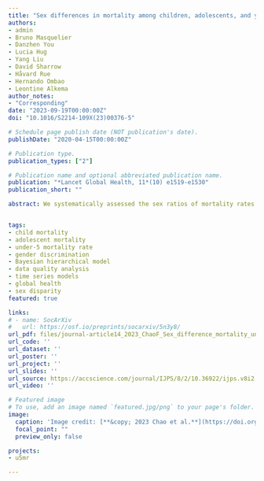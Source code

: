 ```yaml
---
title: "Sex differences in mortality among children, adolescents, and young people aged 0-24 years: a systematic assessment of national, regional, and global trends from 1990 to 2021"
authors:
- admin
- Bruno Masquelier
- Danzhen You
- Lucia Hug
- Yang Liu
- David Sharrow
- Håvard Rue
- Hernando Ombao
- Leontine Alkema
author_notes:
- "Corresponding"
date: "2023-09-19T00:00:00Z"
doi: "10.1016/S2214-109X(23)00376-5"

# Schedule page publish date (NOT publication's date).
publishDate: "2020-04-15T00:00:00Z"

# Publication type.
publication_types: ["2"]

# Publication name and optional abbreviated publication name.
publication: "*Lancet Global Health, 11*(10) e1519-e1530"
publication_short: ""

abstract: We systematically assessed the sex ratios of mortality rates in the early life course, from birth to age 24 years, for 200 countries and territories from 1990 to 2021. We compiled three extensive databases, including publicly available data sources for children (aged 0–4 years), adolescents (5–14 years), and young people (15–24 years). We modelled the relationship between the sex ratio and total mortality rate for each age group. This study provides insight into levels and trends in sex ratios of mortality and pinpoints countries with outlying sex ratios. We showed that chances of survival up to age 24 years tend to improve more rapidly for girls than boys as total mortality decreases, with a reversal of this trend at very low mortality. Further research should focus on explaining differences across countries and regions, and shed light on the contribution of cause-specific mortality to these sex differences. Targeted interventions or legislation should be taken to reduce sex disparities due to discrimination or excessive exposure to violence.


tags:
- child mortality
- adolescent mortality
- under-5 mortality rate
- gender discrimination
- Bayesian hierarchical model
- data quality analysis
- time series models
- global health
- sex disparity
featured: true

links:
# - name: SocArXiv
#   url: https://osf.io/preprints/socarxiv/5n3y8/
url_pdf: files/journal-article14_2023_ChaoF_Sex_difference_mortality_under_25.pdf
url_code: ''
url_dataset: ''
url_poster: ''
url_project: ''
url_slides: ''
url_source: https://accscience.com/journal/IJPS/8/2/10.36922/ijps.v8i2.332
url_video: ''

# Featured image
# To use, add an image named `featured.jpg/png` to your page's folder. 
image:
  caption: 'Image credit: [**&copy; 2023 Chao et al.**](https://doi.org/10.1016/S2214-109X(23)00376-5)'
  focal_point: ""
  preview_only: false

projects:
- u5mr

---
```

<div data-badge-details="right" data-badge-type="medium-donut" data-doi="10.1016/S2214-109X(23)00376-5" data-hide-no-mentions="true" class="altmetric-embed"></div>
